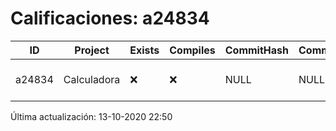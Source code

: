 # Calificaciones: a24834
|ID|Project|Exists|Compiles|CommitHash|CommitDate|CheckDate|Comments|
|-|-|-|-|-|-|-|-|
|a24834|Calculadora|❌|❌|NULL|NULL|13-10-2020 22:50:46|No se encontró el archivo en PracticasComputacionI/Calculadora/Calculadora.cpp|

Última actualización: 13-10-2020 22:50
